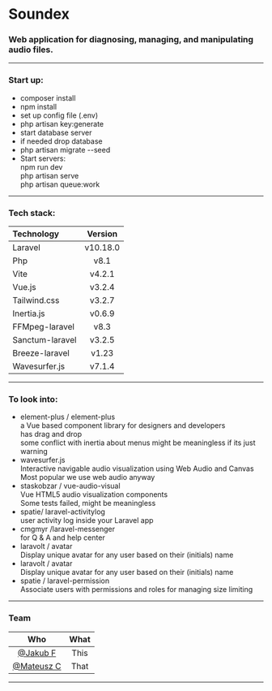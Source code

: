 # Soundex
### Web application for diagnosing, managing, and manipulating audio files.
---
### Start up:
- composer install
- npm install 
- set up config file (.env)
- php artisan key:generate
- start database server
- if needed drop database
- php artisan migrate --seed
- Start servers:<br>npm run dev<br>php artisan serve<br>php artisan queue:work
---
### Tech stack:
| Technology        | Version    |
| :---- | :----: |
| Laravel           | v10.18.0   |
| Php               | v8.1       |
| Vite              | v4.2.1     |
| Vue.js            | v3.2.4     |
| Tailwind.css      | v3.2.7     |
| Inertia.js        | v0.6.9     |
| FFMpeg-laravel    | v8.3       |
| Sanctum-laravel   | v3.2.5     |
| Breeze-laravel    | v1.23      |
| Wavesurfer.js     | v7.1.4     |
---
### To look into:
- element-plus /
element-plus
    <br> a Vue based component library for designers and developers 
    <br> has drag and drop 
    <br> some conflict with inertia about menus might be meaningless if its just warning
- wavesurfer.js
    <br> Interactive navigable audio visualization using Web Audio and Canvas
    <br> Most popular we use web audio anyway
- staskobzar / vue-audio-visual
    <br> Vue HTML5 audio visualization components 
    <br> Some tests failed, might be meaningless
- spatie/ laravel-activitylog
    <br> user activity log inside your Laravel app
 - cmgmyr /laravel-messenger
    <br> for Q & A and help center
- laravolt / avatar
    <br> Display unique avatar for any user based on their (initials) name
- laravolt / avatar
    <br> Display unique avatar for any user based on their (initials) name
- spatie /
laravel-permission
<br> Associate users with permissions and roles for managing size limiting
--- 
### Team
| Who | What |
| :---: | :---: |
| [@Jakub F](https://github.com/km385) | This |
| [@Mateusz C](https://github.com/MateuszCzz) | That |

---
